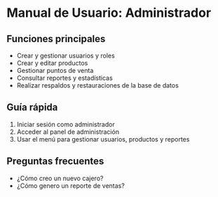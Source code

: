 # Manual de Usuario: Administrador

## Funciones principales
- Crear y gestionar usuarios y roles
- Crear y editar productos
- Gestionar puntos de venta
- Consultar reportes y estadísticas
- Realizar respaldos y restauraciones de la base de datos

## Guía rápida
1. Iniciar sesión como administrador
2. Acceder al panel de administración
3. Usar el menú para gestionar usuarios, productos y reportes

## Preguntas frecuentes
- ¿Cómo creo un nuevo cajero?
- ¿Cómo genero un reporte de ventas?
